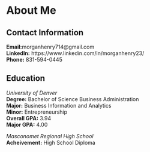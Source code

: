 # About Me
## Contact Information

<p><strong>Email:</strong>morganhenry714@gmail.com<br>
<strong>LinkedIn:</strong> https://www.linkedin.com/in/morganhenry23/<br>
<strong>Phone:</strong> 831-594-0445</p>



## Education

<p><em>University of Denver</em><br>
<strong>Degree:</strong> Bachelor of Science Business Administration<br>
<strong>Major:</strong> Business Information and Analytics<br>
<strong>Minor:</strong> Entrepreneurship<br>
<strong>Overall GPA:</strong> 3.94<br>
<strong>Major GPA:</strong> 4.00</p>

<p><em>Masconomet Regional High School</em><br>
<strong>Acheivement:</strong> High School Diploma</p>
